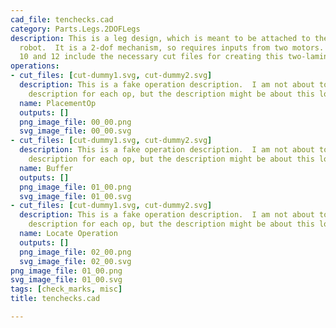 ```yaml
---
cad_file: tenchecks.cad
category: Parts.Legs.2DOFLegs
description: This is a leg design, which is meant to be attached to the body of a
  robot.  It is a 2-dof mechanism, so requires inputs from two motors.  Operation
  10 and 12 include the necessary cut files for creating this two-laminate device.
operations:
- cut_files: [cut-dummy1.svg, cut-dummy2.svg]
  description: This is a fake operation description.  I am not about to make a separate
    description for each op, but the description might be about this long.
  name: PlacementOp
  outputs: []
  png_image_file: 00_00.png
  svg_image_file: 00_00.svg
- cut_files: [cut-dummy1.svg, cut-dummy2.svg]
  description: This is a fake operation description.  I am not about to make a separate
    description for each op, but the description might be about this long.
  name: Buffer
  outputs: []
  png_image_file: 01_00.png
  svg_image_file: 01_00.svg
- cut_files: [cut-dummy1.svg, cut-dummy2.svg]
  description: This is a fake operation description.  I am not about to make a separate
    description for each op, but the description might be about this long.
  name: Locate Operation
  outputs: []
  png_image_file: 02_00.png
  svg_image_file: 02_00.svg
png_image_file: 01_00.png
svg_image_file: 01_00.svg
tags: [check_marks, misc]
title: tenchecks.cad

---
```

